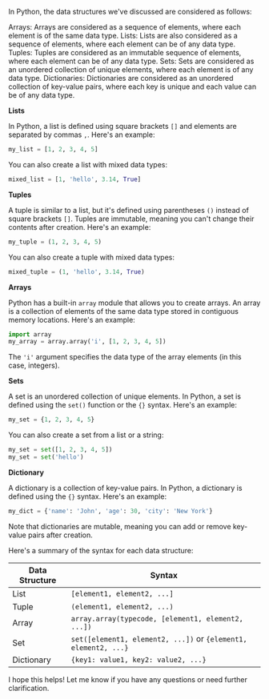 
In Python, the data structures we've discussed are considered as follows:

Arrays: Arrays are considered as a sequence of elements, where each element is of the same data type.
Lists: Lists are also considered as a sequence of elements, where each element can be of any data type.
Tuples: Tuples are considered as an immutable sequence of elements, where each element can be of any data type.
Sets: Sets are considered as an unordered collection of unique elements, where each element is of any data type.
Dictionaries: Dictionaries are considered as an unordered collection of key-value pairs, where each key is unique and each value can be of any data type.

**Lists**

In Python, a list is defined using square brackets `[]` and elements are separated by commas `,`. Here's an example:
```python
my_list = [1, 2, 3, 4, 5]
```
You can also create a list with mixed data types:
```python
mixed_list = [1, 'hello', 3.14, True]
```
**Tuples**

A tuple is similar to a list, but it's defined using parentheses `()` instead of square brackets `[]`. Tuples are immutable, meaning you can't change their contents after creation. Here's an example:
```python
my_tuple = (1, 2, 3, 4, 5)
```
You can also create a tuple with mixed data types:
```python
mixed_tuple = (1, 'hello', 3.14, True)
```
**Arrays**

Python has a built-in `array` module that allows you to create arrays. An array is a collection of elements of the same data type stored in contiguous memory locations. Here's an example:
```python
import array
my_array = array.array('i', [1, 2, 3, 4, 5])
```
The `'i'` argument specifies the data type of the array elements (in this case, integers).

**Sets**

A set is an unordered collection of unique elements. In Python, a set is defined using the `set()` function or the `{}` syntax. Here's an example:
```python
my_set = {1, 2, 3, 4, 5}
```
You can also create a set from a list or a string:
```python
my_set = set([1, 2, 3, 4, 5])
my_set = set('hello')
```
**Dictionary**

A dictionary is a collection of key-value pairs. In Python, a dictionary is defined using the `{}` syntax. Here's an example:
```python
my_dict = {'name': 'John', 'age': 30, 'city': 'New York'}
```
Note that dictionaries are mutable, meaning you can add or remove key-value pairs after creation.

Here's a summary of the syntax for each data structure:

| Data Structure | Syntax |
| --- | --- |
| List | `[element1, element2, ...]` |
| Tuple | `(element1, element2, ...)` |
| Array | `array.array(typecode, [element1, element2, ...])` |
| Set | `set([element1, element2, ...])` or `{element1, element2, ...}` |
| Dictionary | `{key1: value1, key2: value2, ...}` |

I hope this helps! Let me know if you have any questions or need further clarification.